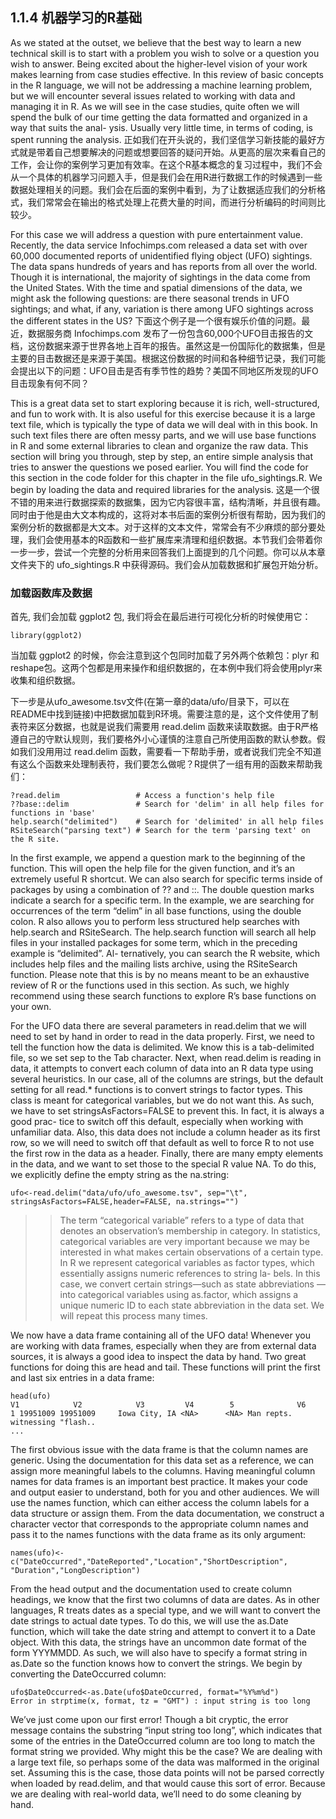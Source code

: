 ## 1.1.4 机器学习的R基础 ##

As we stated at the outset, we believe that the best way to learn a new technical skill is to start with a problem you wish to solve or a question you wish to answer. Being excited about the higher-level vision of your work makes learning from case studies effective. In this review of basic concepts in the R language, we will not be addressing a machine learning problem, but we will encounter several issues related to working with data and managing it in R. As we will see in the case studies, quite often we will spend the bulk of our time getting the data formatted and organized in a way that suits the anal- ysis. Usually very little time, in terms of coding, is spent running the analysis.
正如我们在开头说的，我们坚信学习新技能的最好方式就是带着自己想要解决的问题或想要回答的疑问开始。从更高的层次来看自己的工作，会让你的案例学习更加有效率。在这个R基本概念的复习过程中，我们不会从一个具体的机器学习问题入手，但是我们会在用R进行数据工作的时候遇到一些数据处理相关的问题。我们会在后面的案例中看到，为了让数据适应我们的分析格式，我们常常会在输出的格式处理上花费大量的时间，而进行分析编码的时间则比较少。

For this case we will address a question with pure entertainment value. Recently, the data service Infochimps.com released a data set with over 60,000 documented reports of unidentified flying object (UFO) sightings. The data spans hundreds of years and has reports from all over the world. Though it is international, the majority of sightings in the data come from the United States. With the time and spatial dimensions of the data, we might ask the following questions: are there seasonal trends in UFO sightings; and what, if any, variation is there among UFO sightings across the different states in the US?
下面这个例子是一个很有娱乐价值的问题。最近，数据服务商 Infochimps.com 发布了一份包含60,000个UFO目击报告的文档，这份数据来源于世界各地上百年的报告。虽然这是一份国际化的数据集，但是主要的目击数据还是来源于美国。根据这份数据的时间和各种细节记录，我们可能会提出以下的问题：UFO目击是否有季节性的趋势？美国不同地区所发现的UFO目击现象有何不同？

This is a great data set to start exploring because it is rich, well-structured, and fun to work with. It is also useful for this exercise because it is a large text file, which is typically the type of data we will deal with in this book. In such text files there are often messy parts, and we will use base functions in R and some external libraries to clean and organize the raw data. This section will bring you through, step by step, an entire simple analysis that tries to answer the questions we posed earlier. You will find the code for this section in the code folder for this chapter in the file ufo_sightings.R. We begin by loading the data and required libraries for the analysis.
这是一个很不错的用来进行数据探索的数据集，因为它内容很丰富，结构清晰，并且很有趣。同时由于他是由大文本构成的，这将对本书后面的案例分析很有帮助，因为我们的案例分析的数据都是大文本。对于这样的文本文件，常常会有不少麻烦的部分要处理，我们会使用基本的R函数和一些扩展库来清理和组织数据。本节我们会带着你一步一步，尝试一个完整的分析用来回答我们上面提到的几个问题。你可以从本章文件夹下的 ufo_sightings.R 中获得源码。我们会从加载数据和扩展包开始分析。

### 加载函数库及数据 ###
首先, 我们会加载 ggplot2 包, 我们将会在最后进行可视化分析的时候使用它：

    library(ggplot2)

当加载 ggplot2 的时候，你会注意到这个包同时加载了另外两个依赖包：plyr 和 reshape包。这两个包都是用来操作和组织数据的，在本例中我们将会使用plyr来收集和组织数据。

下一步是从ufo_awesome.tsv文件(在第一章的data/ufo/目录下，可以在README中找到链接)中把数据加载到R环境。需要注意的是，这个文件使用了制表符来区分数据，也就是说我们需要用 read.delim 函数来读取数据。由于R严格遵自己的守默认规则，我们要格外小心谨慎的注意自己所使用函数的默认参数。假如我们没用用过 read.delim 函数，需要看一下帮助手册，或者说我们完全不知道有这么个函数来处理制表符，我们要怎么做呢？R提供了一组有用的函数来帮助我们：

    ?read.delim                 # Access a function's help file
    ??base::delim               # Search for 'delim' in all help files for functions in 'base'
    help.search("delimited")    # Search for 'delimited' in all help files
    RSiteSearch("parsing text") # Search for the term 'parsing text' on the R site.

In the first example, we append a question mark to the beginning of the function. This will open the help file for the given function, and it’s an extremely useful R shortcut. We can also search for specific terms inside of packages by using a combination of ?? and ::. The double question marks indicate a search for a specific term. In the example, we are searching for occurrences of the term “delim” in all base functions, using the double colon. R also allows you to perform less structured help searches with help.search and RSiteSearch. The help.search function will search all help files in your installed packages for some term, which in the preceding example is “delimited”. Al- ternatively, you can search the R website, which includes help files and the mailing lists archive, using the RSiteSearch function. Please note that this is by no means meant to be an exhaustive review of R or the functions used in this section. As such, we highly recommend using these search functions to explore R’s base functions on your own.

For the UFO data there are several parameters in read.delim that we will need to set by hand in order to read in the data properly. First, we need to tell the function how the data is delimited. We know this is a tab-delimited file, so we set sep to the Tab character. Next, when read.delim is reading in data, it attempts to convert each column of data into an R data type using several heuristics. In our case, all of the columns are strings, but the default setting for all read.* functions is to convert strings to factor types. This class is meant for categorical variables, but we do not want this. As such, we have to set stringsAsFactors=FALSE to prevent this. In fact, it is always a good prac- tice to switch off this default, especially when working with unfamiliar data. Also, this data does not include a column header as its first row, so we will need to switch off that default as well to force R to not use the first row in the data as a header. Finally, there are many empty elements in the data, and we want to set those to the special R value NA.
To do this, we explicitly define the empty string as the na.string: 

    ufo<-read.delim("data/ufo/ufo_awesome.tsv", sep="\t", stringsAsFactors=FALSE,header=FALSE, na.strings="")

>>The term “categorical variable” refers to a type of data that denotes an observation’s membership in category. In statistics, categorical variables are very important because we may be interested in what makes certain observations of a certain type. In R we represent categorical variables as factor types, which essentially assigns numeric references to string la- bels. In this case, we convert certain strings—such as state abbreviations —into categorical variables using as.factor, which assigns a unique numeric ID to each state abbreviation in the data set. We will repeat this process many times.

We now have a data frame containing all of the UFO data! Whenever you are working with data frames, especially when they are from external data sources, it is always a good idea to inspect the data by hand. Two great functions for doing this are head and tail. These functions will print the first and last six entries in a data frame:

    head(ufo)
    V1            V2            V3         V4        5              V6
    1 19951009 19951009     Iowa City, IA <NA>      <NA> Man repts. witnessing "flash..
    ...
    
The first obvious issue with the data frame is that the column names are generic. Using the documentation for this data set as a reference, we can assign more meaningful labels to the columns. Having meaningful column names for data frames is an important best practice. It makes your code and output easier to understand, both for you and other audiences. We will use the names function, which can either access the column labels for a data structure or assign them. From the data documentation, we construct a character vector that corresponds to the appropriate column names and pass it to the names functions with the data frame as its only argument:

    names(ufo)<-c("DateOccurred","DateReported","Location","ShortDescription", "Duration","LongDescription")

From the head output and the documentation used to create column headings, we know that the first two columns of data are dates. As in other languages, R treats dates as a special type, and we will want to convert the date strings to actual date types. To do this, we will use the as.Date function, which will take the date string and attempt to convert it to a Date object. With this data, the strings have an uncommon date format of the form YYYMMDD. As such, we will also have to specify a format string in as.Date so the function knows how to convert the strings. We begin by converting the DateOccurred column:

    ufo$DateOccurred<-as.Date(ufo$DateOccurred, format="%Y%m%d")
    Error in strptime(x, format, tz = "GMT") : input string is too long

We’ve just come upon our first error! Though a bit cryptic, the error message contains the substring “input string too long”, which indicates that some of the entries in the DateOccurred column are too long to match the format string we provided. Why might this be the case? We are dealing with a large text file, so perhaps some of the data was malformed in the original set. Assuming this is the case, those data points will not be parsed correctly when loaded by read.delim, and that would cause this sort of error. Because we are dealing with real-world data, we’ll need to do some cleaning by hand.

